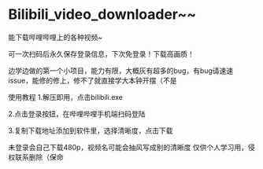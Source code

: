 # Bilibili_video_downloader~~

能下载哔哩哔哩上的各种视频~

可一次扫码后永久保存登录信息，下次免登录！下载高画质！

边学边做的第一个小项目，能力有限，大概灰有超多的bug，有bug请速速issue，能修的修上，修不了就直接学大本钟开摆（不是

使用教程
1.解压即用，点击bilibili.exe

2.点击登录按钮，在哔哩哔哩手机端扫码登陆

3.复制下载地址添加到软件里，选择清晰度，点击下载

未登录会自己下载480p，视频名可能会抽风写成别的清晰度
仅供个人学习用，侵权联系删除（保命
